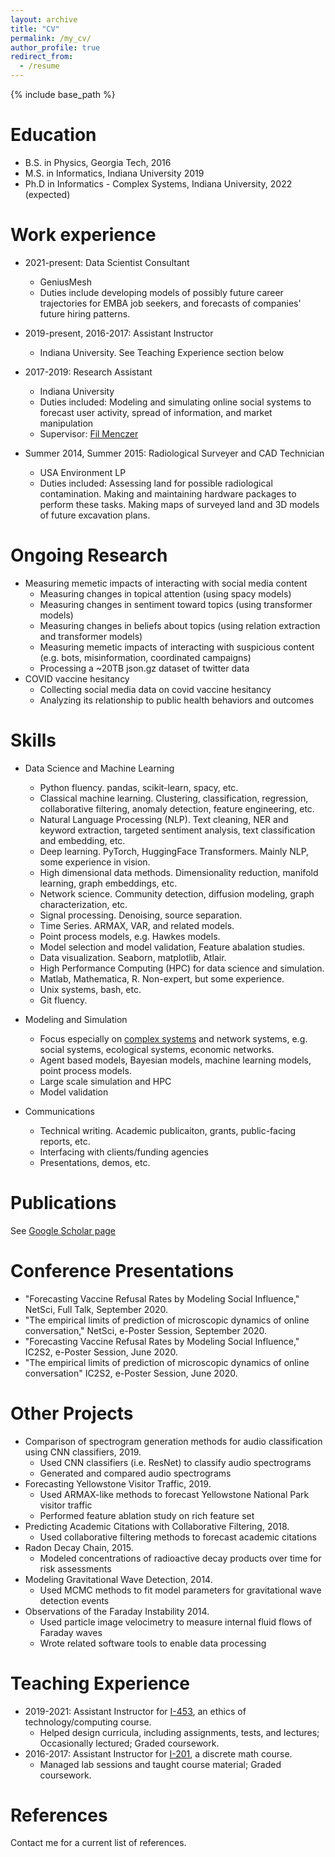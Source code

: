 ```yaml
---
layout: archive
title: "CV"
permalink: /my_cv/
author_profile: true
redirect_from:
  - /resume
---
```


{% include base_path %}

Education
======
* B.S. in Physics, Georgia Tech, 2016
* M.S. in Informatics, Indiana University 2019
* Ph.D in Informatics - Complex Systems, Indiana University, 2022 (expected)

Work experience
======
* 2021-present: Data Scientist Consultant
  * GeniusMesh
  * Duties include developing models of possibly future career trajectories for EMBA job seekers, and forecasts of companies' future hiring patterns. 

* 2019-present, 2016-2017: Assistant Instructor
  * Indiana University. See Teaching Experience section below
  
* 2017-2019: Research Assistant
  * Indiana University
  * Duties included: Modeling and simulating online social systems to forecast user activity, spread of information, and market manipulation
  * Supervisor: [Fil Menczer](http://cnets.indiana.edu/fil/)
  
* Summer 2014, Summer 2015: Radiological Surveyer and CAD Technician
  * USA Environment LP
  * Duties included: Assessing land for possible radiological contamination. Making and maintaining hardware packages to perform these tasks.  Making maps of surveyed land and 3D models of future excavation plans. 
  
Ongoing Research
======
* Measuring memetic impacts of interacting with social media content
  * Measuring changes in topical attention (using spacy models)
  * Measuring changes in sentiment toward topics (using transformer models)
  * Measuring changes in beliefs about topics (using relation extraction and transformer models)
  * Measuring memetic impacts of interacting with suspicious content (e.g. bots, misinformation, coordinated campaigns)
  * Processing a ~20TB json.gz dataset of twitter data
* COVID vaccine hesitancy
  * Collecting social media data on covid vaccine hesitancy
  * Analyzing its relationship to public health behaviors and outcomes
  
Skills
======
* Data Science and Machine Learning
  * Python fluency. pandas, scikit-learn, spacy, etc.
  * Classical machine learning. Clustering, classification, regression, collaborative filtering, anomaly detection, feature engineering, etc.
  * Natural Language Processing (NLP). Text cleaning, NER and keyword extraction, targeted sentiment analysis, text classification and embedding, etc.
  * Deep learning. PyTorch, HuggingFace Transformers. Mainly NLP, some experience in vision. 
  * High dimensional data methods. Dimensionality reduction, manifold learning, graph embeddings, etc.
  * Network science. Community detection, diffusion modeling, graph characterization, etc.
  * Signal processing. Denoising, source separation.
  * Time Series. ARMAX, VAR, and related models. 
  * Point process models, e.g. Hawkes models.
  * Model selection and model validation, Feature abalation studies.
  * Data visualization. Seaborn, matplotlib, Atlair.
  * High Performance Computing (HPC) for data science and simulation. 
  * Matlab, Mathematica, R. Non-expert, but some experience.
  * Unix systems, bash, etc. 
  * Git fluency.
  
* Modeling and Simulation
  * Focus especially on [complex systems](https://cssociety.org/about-us/what-are-cs) and network systems, e.g. social systems, ecological systems, economic networks.
  * Agent based models, Bayesian models, machine learning models, point process models.
  * Large scale simulation and HPC
  * Model validation
  
* Communications
  * Technical writing. Academic publicaiton, grants, public-facing reports, etc.
  * Interfacing with clients/funding agencies
  * Presentations, demos, etc.

Publications
======
See [Google Scholar page](https://scholar.google.com/citations?user=uiUoGrgAAAAJ)

Conference Presentations
======
* "Forecasting Vaccine Refusal Rates by Modeling Social Influence," NetSci, Full Talk, September 2020.
* "The empirical limits of prediction of microscopic dynamics of online conversation," NetSci, e-Poster Session, September 2020.
* "Forecasting Vaccine Refusal Rates by Modeling Social Influence," IC2S2, e-Poster Session, June 2020.
* "The empirical limits of prediction of microscopic dynamics of online conversation" IC2S2, e-Poster Session, June 2020.
  
Other Projects
======
* Comparison of spectrogram generation methods for audio classification using CNN classifiers, 2019.
  * Used CNN classifiers (i.e. ResNet) to classify audio spectrograms
  * Generated and compared audio spectrograms
* Forecasting Yellowstone Visitor Traffic, 2019.
  * Used ARMAX-like methods to forecast Yellowstone National Park visitor traffic
  * Performed feature ablation study on rich feature set
* Predicting Academic Citations with Collaborative Filtering, 2018.
  * Used collaborative filtering methods to forecast academic citations
* Radon Decay Chain, 2015.
  * Modeled concentrations of radioactive decay products over time for risk assessments
* Modeling Gravitational Wave Detection, 2014.
  * Used MCMC methods to fit model parameters for gravitational wave detection events
* Observations of the Faraday Instability 2014.
  * Used particle image velocimetry to measure internal fluid flows of Faraday waves
  * Wrote related software tools to enable data processing

Teaching Experience
======
* 2019-2021: Assistant Instructor for [I-453](https://soic.iupui.edu/courses/info-i453/), an ethics of technology/computing course.
  * Helped design curricula, including assignments, tests, and lectures; Occasionally lectured; Graded coursework.
* 2016-2017: Assistant Instructor for [I-201](https://soic.iupui.edu/courses/info-i201/), a discrete math course.
  * Managed lab sessions and taught course material; Graded coursework.

  
References
======
Contact me for a current list of references.
